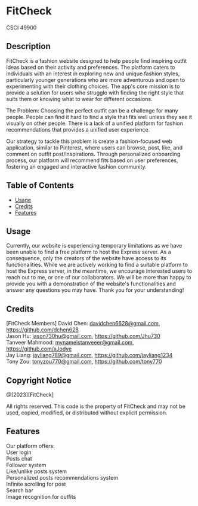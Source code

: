# FitCheck
CSCI 49900 

## Description
FitCheck is a fashion website designed to help people find inspiring outfit ideas based on their activity and preferences. The platform caters to individuals with an interest in exploring new and unique fashion styles, particularly younger generations who are more adventurous and open to experimenting with their clothing choices. The app's core mission is to provide a solution for users who struggle with finding the right style that suits them or knowing what to wear for different occasions.

The Problem: Choosing the perfect outfit can be a challenge for many people. People can find it hard to find a style that fits well unless they see it visually on other people. There is a lack of a unified platform for fashion recommendations that provides a unified user experience.

Our strategy to tackle this problem is create a fashion-focused web application, similar to Pinterest, where users can browse, post, like, and comment on outfit post/inspirations. Through personalized onboarding process, our platform will recommend fits based on user preferences, fostering an engaged and interactive fashion community.

## Table of Contents

- [Usage](#usage)
- [Credits](#credits)
- [Features](#features)

## Usage

Currently, our website is experiencing temporary limitations as we have been unable to find a free platform to host the Express server. As a consequence, only the creators of the website have access to its functionalities. While we are actively working to find a suitable platform to host the Express server, in the meantime, we encourage interested users to reach out to me, or one of our collaborators. We will be more than happy to provide you with a demonstration of the website's functionalities and answer any questions you may have. Thank you for your understanding!

## Credits
[FitCheck Members]
David Chen: davidchen6628@gmail.com, https://github.com/dchen628<br>
Jason Hu: jason730hu@gmail.com, https://github.com/Jhu730<br>
Tanveer Mahmood: mynameistanveeer@gmail.com, https://github.com/xJodye<br>
Jay Liang: jayliang789@gmail.com, https://github.com/jayliang1234<br>
Tony Zou: tonyzou770@gmail.com, https://github.com/tony770<br>

## Copyright Notice
@[2023][FitCheck]

All rights reserved. This code is the property of FitCheck and may not be used, copied, modified, or distributed without explicit permission.

## Features

Our platform offers:<br>
User login<br>
Posts chat<br>
Follower system<br>
Like/unlike posts system<br>
Personalized posts recommendations system<br>
Infinite scrolling for post<br>
Search bar<br>
Image recognition for outfits<br>
